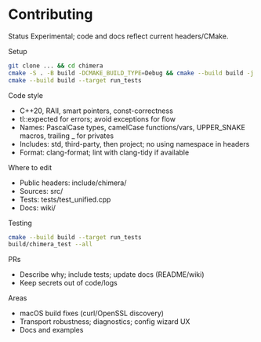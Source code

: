 # Contributing

Status
Experimental; code and docs reflect current headers/CMake.

Setup
```bash
git clone ... && cd chimera
cmake -S . -B build -DCMAKE_BUILD_TYPE=Debug && cmake --build build -j
cmake --build build --target run_tests
```

Code style
- C++20, RAII, smart pointers, const-correctness
- tl::expected for errors; avoid exceptions for flow
- Names: PascalCase types, camelCase functions/vars, UPPER_SNAKE macros, trailing _ for privates
- Includes: std, third-party, then project; no using namespace in headers
- Format: clang-format; lint with clang-tidy if available

Where to edit
- Public headers: include/chimera/
- Sources: src/
- Tests: tests/test_unified.cpp
- Docs: wiki/

Testing
```bash
cmake --build build --target run_tests
build/chimera_test --all
```

PRs
- Describe why; include tests; update docs (README/wiki)
- Keep secrets out of code/logs

Areas
- macOS build fixes (curl/OpenSSL discovery)
- Transport robustness; diagnostics; config wizard UX
- Docs and examples
